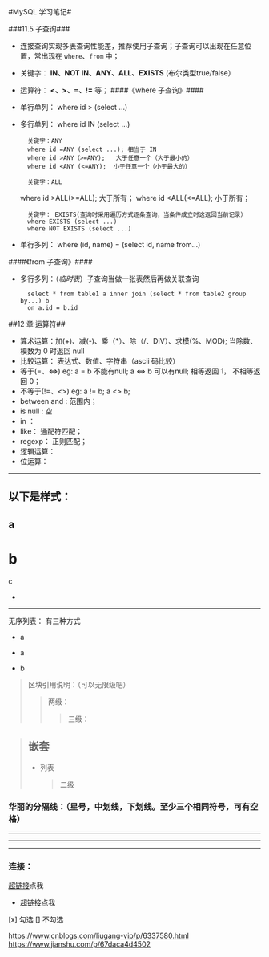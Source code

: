 #MySQL 学习笔记#

###11.5 子查询###
- 连接查询实现多表查询性能差，推荐使用子查询；子查询可以出现在任意位置，常出现在 `where`、`from` 中；
- 关键字： **IN、NOT IN、ANY、ALL、EXISTS** (布尔类型true/false）
- 运算符： **<、>、=、!=** 等；
####《where 子查询》####
- 单行单列： where id > (select ...)
- 多行单列： where id IN (select ...)

		关键字：ANY
		where id =ANY (select ...); 相当于 IN
        where id >ANY（>=ANY);	大于任意一个（大于最小的）
        where id <ANY (<=ANY); 	小于任意一个（小于最大的） 

		关键字：ALL
   	 where id >ALL(>=ALL); 大于所有；
   	 where id <ALL(<=ALL); 小于所有；
	
		关键字： EXISTS(查询时采用遍历方式逐条查询，当条件成立时这返回当前记录）
		where EXISTS (select ...)
		where NOT EXISTS (select ...)
- 单行多列： where (id, name) = (select id, name from...)

####《from 子查询》####
- 多行多列：（*临时表*）子查询当做一张表然后再做关联查询

		select * from table1 a inner join (select * from table2 group by...) b
		on a.id = b.id 

##12 章 运算符##

- 算术运算：加(+)、减(-)、乘（*）、除（/、DIV）、求模(%、MOD);
  当除数、模数为 0 时返回 null
- 比较运算： 表达式、数值、字符串（ascii 码比较）
 - 等于(=、<=>) eg: a = b 不能有null; a <=> b 可以有null; 相等返回 1， 不相等返回 0；
 - 不等于(!=、<>) eg: a != b; a <> b;
 - between and : 范围内；
 - is null	: 空
 - in ： 
 - like： 通配符匹配；
 - regexp： 正则匹配；
- 逻辑运算：
- 位运算：





---
以下是样式：
-



a
---
b
=
c

-
---
无序列表： 有三种方式

* a
+ a
- b

> 区块引用说明：（可以无限级吧）
> > 两级：
> >
> > > 三级：

> ## 嵌套
> * 列表
>     
>     > 二级

### 华丽的分隔线：（星号，中划线，下划线。至少三个相同符号，可有空格）
***
---
___

### 连接：
[超链接](http://www.baidu.com)点我

* [超链接](http://www.baidu.com)点我


 [x] 勾选
 [] 不勾选


https://www.cnblogs.com/liugang-vip/p/6337580.html
https://www.jianshu.com/p/67daca4d4502








